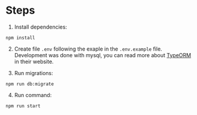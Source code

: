 # Steps

1. Install dependencies:
```
npm install
```

2. Create file `.env` following the exaple in the `.env.example` file. Development was done with
 mysql, you can read more about [TypeORM](https://typeorm.io/) in their website.

3. Run migrations:
```
npm run db:migrate
```

4. Run command:
```
npm run start
```

